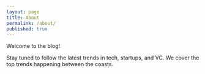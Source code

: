 ```yaml
---
layout: page
title: About
permalink: /about/
published: true
---
```


Welcome to the blog!

Stay tuned to follow the latest trends in tech, startups, and VC. We cover the top trends happening between the coasts.
